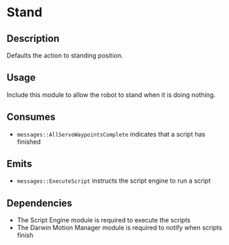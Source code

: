 Stand
=============

## Description

Defaults the action to standing position.

## Usage

Include this module to allow the robot to stand when it is doing nothing.

## Consumes

* `messages::AllServoWaypointsComplete` indicates that a script has finished

## Emits

* `messages::ExecuteScript` instructs the script engine to run a script

## Dependencies

* The Script Engine module is required to execute the scripts
* The Darwin Motion Manager module is required to notify when scripts finish

